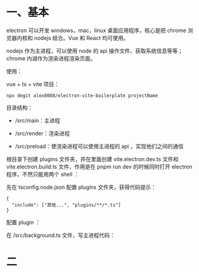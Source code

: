 # 一、基本

electron 可以开发 windows，mac，linux 桌面应用程序，核心是把 chrome 浏览器内核和 nodejs 结合。Vue 和 React 均可使用。

nodejs 作为主进程，可以使用 node 的 api 操作文件、获取系统信息等等；chrome 内湖作为渲染进程渲染页面。

使用：

vue + ts + vite 项目：

```
npx degit alex8088/electron-vite-boilerplate projectName
```

目录结构：

* /src/main：主进程

* /src/render：渲染进程

* /src/preload：使渲染进程可以使用主进程的 api ，实现他们之间的通信

根目录下创建 plugins 文件夹，并在里面创建 vite.electron.dev.ts 文件和 vite.electron.build.ts 文件，作用是在 pnpm run dev 的时候同时打开 electron 程序，不然只能用两个 shell ：

先在 tsconfig.node.json 配置 plugins 文件夹，获得代码提示：

```
{
  "include": ["其他...", "plugins/**/*.ts"]
}
```

配置 plugin ：





在 /src/background.ts 文件，写主进程代码：

# 二
